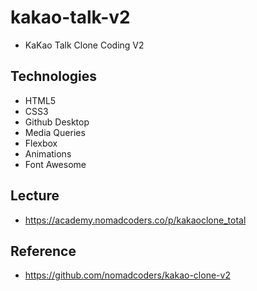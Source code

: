 # kakao-talk-v2
- KaKao Talk Clone Coding V2

## Technologies
- HTML5
- CSS3
- Github Desktop
- Media Queries
- Flexbox
- Animations
- Font Awesome

## Lecture
- https://academy.nomadcoders.co/p/kakaoclone_total

## Reference
- https://github.com/nomadcoders/kakao-clone-v2
